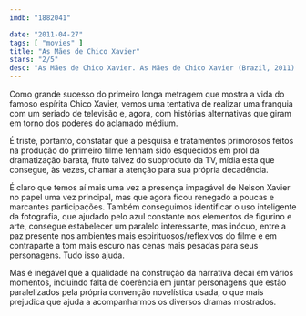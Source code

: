 ```yaml
---
imdb: "1882041"

date: "2011-04-27"
tags: [ "movies" ]
title: "As Mães de Chico Xavier"
stars: "2/5"
desc: "As Mães de Chico Xavier. As Mães de Chico Xavier (Brazil, 2011). Dirigido por Glauber Filho, Halder Gomes. Escrito por Glauber Filho, Marcel Souto Maior, Emmanuel Nogueira. Com Paulo Goulart Filho, Nelson Xavier, Herson Capri, Vanessa Gerbelli, Tainá Müller, Vya Negromonte, Caio Blat, Gustavo Falcão, Joelson Medeiros."
---
```

Como grande sucesso do primeiro longa metragem que mostra a vida do famoso espírita Chico Xavier, vemos uma tentativa de realizar uma franquia com um seriado de televisão e, agora, com histórias alternativas que giram em torno dos poderes do aclamado médium.

É triste, portanto, constatar que a pesquisa e tratamentos primorosos feitos na produção do primeiro filme tenham sido esquecidos em prol da dramatização barata, fruto talvez do subproduto da TV, mídia esta que consegue, às vezes, chamar a atenção para sua própria decadência.

É claro que temos aí mais uma vez a presença impagável de Nelson Xavier no papel uma vez principal, mas que agora ficou renegado a poucas e marcantes participações. Também conseguimos identificar o uso inteligente da fotografia, que ajudado pelo azul constante nos elementos de figurino e arte, consegue estabelecer um paralelo interessante, mas inócuo, entre a paz presente nos ambientes mais espirituosos/reflexivos do filme e em contraparte a tom mais escuro nas cenas mais pesadas para seus personagens. Tudo isso ajuda.

Mas é inegável que a qualidade na construção da narrativa decai em vários momentos, incluindo falta de coerência em juntar personagens que estão paralelizados pela própria convenção novelística usada, o que mais prejudica que ajuda a acompanharmos os diversos dramas mostrados.
